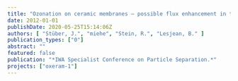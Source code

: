 ```yaml
---
title: "Ozonation on ceramic membranes – possible flux enhancement in tertiary treatment processes (Poster)."
date: 2012-01-01
publishDate: 2020-05-25T15:14:06Z
authors: [ "Stüber, J.", "miehe", "Stein, R.", "Lesjean, B." ]
publication_types: ["0"]
abstract: ""
featured: false
publication: "*IWA Specialist Conference on Particle Separation.*"
projects: ["oxeram-1"]
---
```


